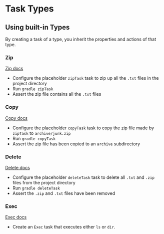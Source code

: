 # Task Types

## Using built-in Types

By creating a task of a type, you inherit the properties and actions of that type.

### Zip

[Zip docs](https://docs.gradle.org/current/dsl/org.gradle.api.tasks.bundling.Zip.html)

- Configure the placeholder `zipTask` task to zip up all the `.txt` files in the project directory
- Run `gradle zipTask`
- Assert the zip file contains all the `.txt` files

### Copy

[Copy docs](https://docs.gradle.org/current/dsl/org.gradle.api.tasks.Copy.html)

- Configure the placeholder `copyTask` task to copy the zip file made by `zipTask` to `archive/junk.zip`
- Run `gradle copyTask`
- Assert the zip file has been copied to an `archive` subdirectory

### Delete

[Delete docs](https://docs.gradle.org/current/dsl/org.gradle.api.tasks.Delete.html)

- Configure the placeholder `deleteTask` task to delete all `.txt` and `.zip` files from the project directory
- Run `gradle deleteTask`
- Assert the `.zip` and `.txt` files have been removed

### Exec

[Exec docs](https://docs.gradle.org/current/dsl/org.gradle.api.tasks.Exec.html)

- Create an `Exec` task that executes either `ls` or `dir`.

